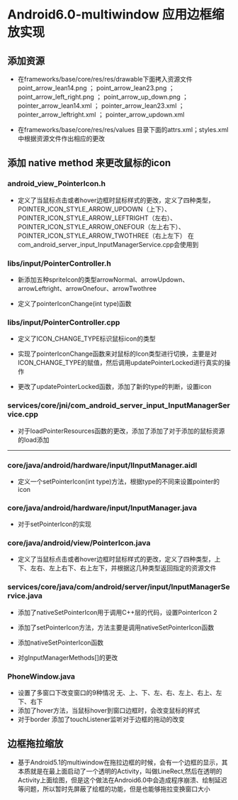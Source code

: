 # Android6.0-multiwindow 应用边框缩放实现

## 添加资源
- 在frameworks/base/core/res/res/drawable下面拷入资源文件
point_arrow_lean14.png ；
point_arrow_lean23.png ；
point_arrow_left_right.png ；
point_arrow_up_down.png ；
pointer_arrow_lean14.xml ；
pointer_arrow_lean23.xml ；
pointer_arrow_leftright.xml ；
pointer_arrow_updown.xml

- 在frameworks/base/core/res/res/values 目录下面的attrs.xml；styles.xml中根据资源文件作出相应的更改

## 添加 native method 来更改鼠标的icon

### android_view_PointerIcon.h
- 定义了当鼠标点击或者hover边框时鼠标样式的更改，定义了四种类型，POINTER_ICON_STYLE_ARROW_UPDOWN（上下）、POINTER_ICON_STYLE_ARROW_LEFTRIGHT（左右）、POINTER_ICON_STYLE_ARROW_ONEFOUR（左上右下）、POINTER_ICON_STYLE_ARROW_TWOTHREE（右上左下）
在com_android_server_input_InputManagerService.cpp会使用到

### libs/input/PointerController.h
- 新添加五种spriteIcon的类型arrowNormal、arrowUpdown、arrowLeftright、arrowOnefour、arrowTwothree

- 定义了pointerIconChange(int type)函数

### libs/input/PointerController.cpp
- 定义了ICON_CHANGE_TYPE标识鼠标icon的类型

- 实现了pointerIconChange函数来对鼠标的Icon类型进行切换，主要是对ICON_CHANGE_TYPE的赋值，然后调用updatePointerLocked进行真实的操作

- 更改了updatePointerLocked函数，添加了新的type的判断，设置icon

### services/core/jni/com_android_server_input_InputManagerService.cpp
- 对于loadPointerResources函数的更改，添加了添加了对于添加的鼠标资源的load添加

--------------------------------------------------------------------------------------------------------------------------------------------------------------------------------

### core/java/android/hardware/input/IInputManager.aidl
- 定义一个setPointerIcon(int type)方法，根据type的不同来设置pointer的icon

### core/java/android/hardware/input/InputManager.java
- 对于setPointerIcon的实现

### core/java/android/view/PointerIcon.java
- 定义了当鼠标点击或者hover边框时鼠标样式的更改，定义了四种类型，上下、左右、左上右下、右上左下，并根据这几种类型返回指定的资源文件

### services/core/java/com/android/server/input/InputManagerService.java
- 添加了nativeSetPointerIcon用于调用C++层的代码，设置PointerIcon
2
- 添加了setPointerIcon方法，方法主要是调用nativeSetPointerIcon函数

- 添加nativeSetPointerIcon函数

- 对gInputManagerMethods[]的更改

### PhoneWindow.java
- 设置了多窗口下改变窗口的9种情况 无、上、下、左、右、左上、右上、左下、右下
- 添加了hover方法，当鼠标hover到窗口边框时，会改变鼠标的样式
- 对于border 添加了touchListener监听对于边框的拖动的改变

## 边框拖拉缩放
- 基于Android5.1的multiwindow在拖拉边框的时候，会有一个边框的显示，其本质就是在最上面启动了一个透明的Activity，叫做LineRect,然后在透明的Activity上面绘图，但是这个做法在Android6.0中会造成程序崩溃、绘制延迟等问题，所以暂时先屏蔽了绘框的功能，但是也能够拖拉变换窗口大小
